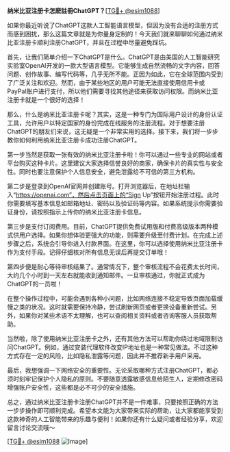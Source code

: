 **纳米比亚注册卡怎麽註冊ChatGPT？**[[TG💪+ @esim1088](https://t.me/s/esim1088)]

如果你最近听说了ChatGPT这款人工智能语言模型，但因为没有合适的注册方式而感到困扰，那么这篇文章就是为你量身定制的！今天我们就来聊聊如何通过纳米比亚注册卡顺利注册ChatGPT，并且在过程中尽量避免踩坑。

首先，让我们简单介绍一下ChatGPT是什么。ChatGPT是由美国的人工智能研究实验室OpenAI开发的一款大型语言模型。它能够生成自然流畅的文字内容，回答问题、创作故事、编写代码等，几乎无所不能。正因为如此，它在全球范围内受到了广泛关注和欢迎。然而，由于某些地区的用户可能无法直接使用信用卡或PayPal账户进行支付，所以他们需要寻找其他途径来获取访问权限。而纳米比亚注册卡就是一个很好的选择！

那么，什么是纳米比亚注册卡呢？其实，这是一种专门为国际用户设计的身份认证工具，允许用户以特定国家的身份完成在线服务的注册流程。对于想要注册ChatGPT的朋友们来说，这无疑是一个非常实用的选择。接下来，我们将一步步教你如何利用纳米比亚注册卡成功注册ChatGPT。

第一步当然是获取一张有效的纳米比亚注册卡啦！你可以通过一些专业的网站或者平台购买这种卡片。这里建议大家选择信誉良好的商家，确保卡片的真实性与安全性。同时也要注意保护个人信息安全，避免泄露给不可信的第三方机构。

第二步是登录到OpenAI官网并创建账号。打开浏览器后，在地址栏输入“https://openai.com”，然后点击页面上的“Sign Up”按钮开始注册过程。此时你需要填写基本信息如邮箱地址、密码以及验证码等内容。如果系统提示你需要验证身份，请按照指示上传你的纳米比亚注册卡信息。

第三步是支付订阅费用。目前，ChatGPT提供免费试用版和付费高级版本两种模式供用户选择。如果你想体验更强大的功能，则需要升级至付费计划。在完成上述步骤之后，系统会引导你进入付款界面。在这里，你可以选择使用纳米比亚注册卡作为支付手段。记得仔细核对所有信息无误后再提交订单哦！

第四步便是耐心等待审核结果了。通常情况下，整个审核流程不会花费太长时间，大约几个小时到一天左右就能收到通知邮件。一旦审核通过，你就正式成为ChatGPT的一员啦！

在整个操作过程中，可能会遇到各种小问题，比如网络连接不稳定导致页面加载缓慢之类的状况。这时就需要保持冷静，尝试刷新网页或者更换设备重新尝试。另外，如果你对某些术语不太理解，也可以查阅相关资料或者咨询客服人员获取帮助。

当然啦，除了使用纳米比亚注册卡之外，还有其他方法可以帮助你绕过地域限制访问ChatGPT。例如，通过安装代理软件改变IP地址也是一种常见做法。不过这种方式存在一定的风险，比如隐私泄露等问题，因此并不推荐新手用户采用。

最后，我想强调一下网络安全的重要性。无论采取哪种方式注册ChatGPT，都必须时刻牢记保护个人隐私的原则。不要随意透露敏感信息给陌生人，定期修改密码增强账户安全性，这些都是必不可少的安全措施。

总之，通过纳米比亚注册卡注册ChatGPT并不是一件难事，只要按照正确的方法一步步操作即可顺利完成。希望本文能为大家带来实际的帮助，让大家都能享受到这款神奇的人工智能带来的乐趣与便利！如果你还有什么疑问或者经验分享，欢迎留言讨论交流哦～

[[TG💪+ @esim1088](https://t.me/s/esim1088) ![Image](https://i.postimg.cc/4NQfJmqS/Snipaste-2025-05-13-00-14-12.png)]